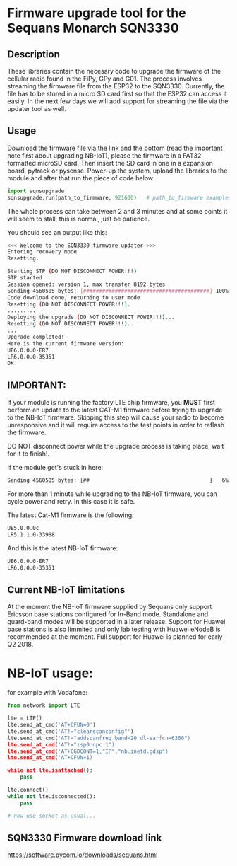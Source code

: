 # Firmware upgrade tool for the Sequans Monarch SQN3330

## Description

These libraries contain the necesary code to upgrade the firmware of the cellular radio found in the FiPy, GPy and G01.
The process involves streaming the firmware file from the ESP32 to the SQN3330. Currently, the file has to be stored in a
micro SD card first so that the ESP32 can access it easily. In the next few days we will add support for streaming the file via the updater tool as well.

## Usage

Download the firmware file via the link and the bottom (read the important note first about upgrading NB-IoT), please the firmware in a FAT32 formatted microSD card. Then insert the SD card in one in a expansion board, pytrack or pysense. Power-up the system, upload the libraries to the module and after that run the piece of code below:

```python
import sqnsupgrade
sqnsupgrade.run(path_to_firmware, 921600)   # path_to_firmware example: '/sd/FIPY_NB1_35351.dup'
```

The whole process can take between 2 and 3 minutes and at some points it will seem to stall, this is normal, just be patience.

You should see an output like this:

```bash
<<< Welcome to the SQN3330 firmware updater >>>
Entering recovery mode
Resetting.

Starting STP (DO NOT DISCONNECT POWER!!!)
STP started
Session opened: version 1, max transfer 8192 bytes
Sending 4560505 bytes: [########################################] 100%
Code download done, returning to user mode
Resetting (DO NOT DISCONNECT POWER!!!).
.........
Deploying the upgrade (DO NOT DISCONNECT POWER!!!)...
Resetting (DO NOT DISCONNECT POWER!!!)..
...
Upgrade completed!
Here is the current firmware version:
UE6.0.0.0-ER7
LR6.0.0.0-35351
OK
```

## IMPORTANT:

If your module is running the factory LTE chip firmware, you **MUST** first perform an update to the latest CAT-M1 firmware before trying to upgrade to the NB-IoT firmware. Skipping this step will cause your radio to become unresponsive and it will require access to the test points in order to reflash the firmware.

DO NOT disconnect power while the upgrade process is taking place, wait for it to finish!.

If the module get's stuck in here:

```bash
Sending 4560505 bytes: [##                                      ]   6%
```

For more than 1 minute while upgrading to the NB-IoT firmware, you can cycle power and retry. In this case it is safe.

The latest Cat-M1 firmware is the following:

```bash
UE5.0.0.0c
LR5.1.1.0-33988
```

And this is the latest NB-IoT firmware:

```bash
UE6.0.0.0-ER7
LR6.0.0.0-35351
```

## Current NB-IoT limitations

At the moment the NB-IoT firmware supplied by Sequans only support Ericsson base stations configured for In-Band mode. Standalone and guard-band modes will be supported in a later release. Support for Huawei base stations is also limmited and only lab testing with Huawei eNodeB is recommended at the moment. Full support for Huawei is planned for early Q2 2018.

# NB-IoT usage:

for example with Vodafone:

```python
from network import LTE

lte = LTE()
lte.send_at_cmd('AT+CFUN=0')
lte.send_at_cmd('AT!="clearscanconfig"')
lte.send_at_cmd('AT!="addscanfreq band=20 dl-earfcn=6300")
lte.send_at_cmd('AT!="zsp0:npc 1")
lte.send_at_cmd('AT+CGDCONT=1,"IP","nb.inetd.gdsp")
lte.send_at_cmd('AT+CFUN=1)

while not lte.isattached():
    pass

lte.connect()
while not lte.isconnected():
    pass

# now use socket as usual...
```

## SQN3330 Firmware download link

https://software.pycom.io/downloads/sequans.html
